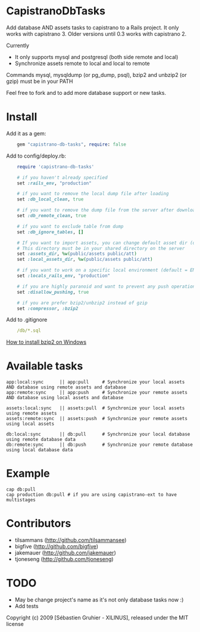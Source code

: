 CapistranoDbTasks
=================

Add database AND assets tasks to capistrano to a Rails project.
It only works with capistrano 3. Older versions until 0.3 works with capistrano 2.

Currently

* It only supports mysql and postgresql (both side remote and local)
* Synchronize assets remote to local and local to remote

Commands mysql, mysqldump (or pg\_dump, psql), bzip2 and unbzip2 (or gzip) must be in your PATH

Feel free to fork and to add more database support or new tasks.

Install
=======

Add it as a gem:

```ruby
    gem "capistrano-db-tasks", require: false
```

Add to config/deploy.rb:

```ruby
    require 'capistrano-db-tasks'

    # if you haven't already specified
    set :rails_env, "production"

    # if you want to remove the local dump file after loading
    set :db_local_clean, true

    # if you want to remove the dump file from the server after downloading
    set :db_remote_clean, true

    # if you want to exclude table from dump
    set :db_ignore_tables, []

    # If you want to import assets, you can change default asset dir (default = system)
    # This directory must be in your shared directory on the server
    set :assets_dir, %w(public/assets public/att)
    set :local_assets_dir, %w(public/assets public/att)

    # if you want to work on a specific local environment (default = ENV['RAILS_ENV'] || 'development')
    set :locals_rails_env, "production"

    # if you are highly paranoid and want to prevent any push operation to the server
    set :disallow_pushing, true

    # if you are prefer bzip2/unbzip2 instead of gzip
    set :compressor, :bzip2

```

Add to .gitignore
```yml
    /db/*.sql
```


[How to install bzip2 on Windows](http://stackoverflow.com/a/25625988/3324219)

Available tasks
===============

    app:local:sync      || app:pull     # Synchronize your local assets AND database using remote assets and database
    app:remote:sync     || app:push     # Synchronize your remote assets AND database using local assets and database

    assets:local:sync   || assets:pull  # Synchronize your local assets using remote assets
    assets:remote:sync  || assets:push  # Synchronize your remote assets using local assets

    db:local:sync       || db:pull      # Synchronize your local database using remote database data
    db:remote:sync      || db:push      # Synchronize your remote database using local database data

Example
=======

    cap db:pull
    cap production db:pull # if you are using capistrano-ext to have multistages


Contributors
============

* tilsammans (http://github.com/tilsammansee)
* bigfive    (http://github.com/bigfive)
* jakemauer  (http://github.com/jakemauer)
* tjoneseng  (http://github.com/tjoneseng)

TODO
====

* May be change project's name as it's not only database tasks now :)
* Add tests

Copyright (c) 2009 [Sébastien Gruhier - XILINUS], released under the MIT license
